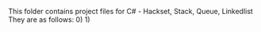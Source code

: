 This folder contains project files for C# - Hackset, Stack, Queue, Linkedlist
They are as follows:
0)
1)

